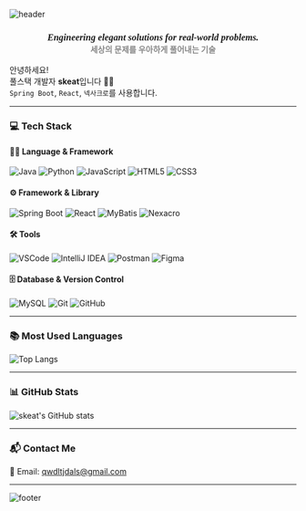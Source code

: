 <!-- 헤더 배너 -->
![header](https://capsule-render.vercel.app/api?type=waving&color=E6E6FA&height=200&section=header&text=skeat's%20GitHub&fontSize=40&fontColor=6A5ACD)

<!-- 인사말 -->
<h3 align="center" style="font-family: 'cursive'; font-weight: bold;">
  <i>Engineering elegant solutions for real-world problems.</i><br>
  <sub style="font-size: 14px; color: #888;">세상의 문제를 우아하게 풀어내는 기술</sub>
</h3>

안녕하세요!  
풀스택 개발자 **skeat**입니다 👩‍💻  
`Spring Boot`, `React`, `넥사크로`를 사용합니다.  

---

### 💻 Tech Stack

#### 🧑‍💻 Language & Framework
![Java](https://img.shields.io/badge/Java-007396?style=flat-square&logo=java&logoColor=white)
![Python](https://img.shields.io/badge/Python-3776AB?style=flat-square&logo=python&logoColor=white)
![JavaScript](https://img.shields.io/badge/JavaScript-F7DF1E?style=flat-square&logo=javascript&logoColor=black)
![HTML5](https://img.shields.io/badge/HTML5-E34F26?style=flat-square&logo=html5&logoColor=white)
![CSS3](https://img.shields.io/badge/CSS3-1572B6?style=flat-square&logo=css3&logoColor=white)

#### ⚙️ Framework & Library
![Spring Boot](https://img.shields.io/badge/Spring_Boot-6DB33F?style=flat-square&logo=spring-boot&logoColor=white)
![React](https://img.shields.io/badge/React-61DAFB?style=flat-square&logo=react&logoColor=black)
![MyBatis](https://img.shields.io/badge/MyBatis-000000?style=flat-square&logo=data&logoColor=white)
![Nexacro](https://img.shields.io/badge/Nexacro-F58220?style=flat-square&logoColor=white)

#### 🛠️ Tools
![VSCode](https://img.shields.io/badge/VSCode-007ACC?style=flat-square&logo=visual-studio-code&logoColor=white)
![IntelliJ IDEA](https://img.shields.io/badge/IntelliJ-000000?style=flat-square&logo=intellij-idea&logoColor=white)
![Postman](https://img.shields.io/badge/Postman-FF6C37?style=flat-square&logo=postman&logoColor=white)
![Figma](https://img.shields.io/badge/Figma-F24E1E?style=flat-square&logo=figma&logoColor=white)

#### 🗄️ Database & Version Control
![MySQL](https://img.shields.io/badge/MySQL-4479A1?style=flat-square&logo=mysql&logoColor=white)
![Git](https://img.shields.io/badge/Git-F05032?style=flat-square&logo=git&logoColor=white)
![GitHub](https://img.shields.io/badge/GitHub-181717?style=flat-square&logo=github&logoColor=white)

---

### 📚 Most Used Languages

![Top Langs](https://github-readme-stats.vercel.app/api/top-langs/?username=qwdltjdals&layout=compact&theme=radical)

---

<!-- 깃허브 통계 -->
### 📊 GitHub Stats

![skeat's GitHub stats](https://github-readme-stats.vercel.app/api?username=qwdltjdals&show_icons=true&theme=tokyonight)

---

<!-- 연락처 -->
### 📬 Contact Me

📧 Email: [qwdltjdals@gmail.com](mailto:qwdltjdals@gmail.com)

---

<!-- 푸터 배너 -->
![footer](https://capsule-render.vercel.app/api?section=footer&type=waving&color=E6E6FA&height=150)

